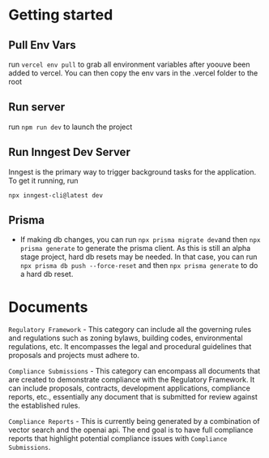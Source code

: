 # Getting started

## Pull Env Vars

run ```vercel env pull``` to grab all environment variables after yoouve been added to vercel. You can then copy the env vars in the .vercel folder to the root

## Run server

run ```npm run dev``` to launch the project

## Run Inngest Dev Server

Inngest is the primary way to trigger background tasks for the application. To get it running, run 

```npx inngest-cli@latest dev```

## Prisma

- If making db changes, you can run ```npx prisma migrate dev```and then  ```npx prisma generate``` to generate the prisma client. As this is still an alpha stage project, hard db resets may be needed. In that case, you can run ```npx prisma db push --force-reset``` and then ```npx prisma generate``` to do a hard db reset.

# Documents

`Regulatory Framework` - This category can include all the governing rules and regulations such as zoning bylaws, building codes, environmental regulations, etc. It encompasses the legal and procedural guidelines that proposals and projects must adhere to.

`Compliance Submissions` - This category can encompass all documents that are created to demonstrate compliance with the Regulatory Framework. It can include proposals, contracts, development applications, compliance reports, etc., essentially any document that is submitted for review against the established rules.

`Compliance Reports` - This is currently being generated by a combination of vector search and the openai api. The end goal is to have full compliance reports that highlight potential compliance issues with `Compliance Submissions`.

